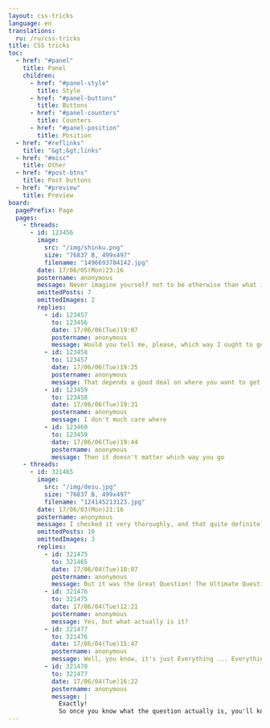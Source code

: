 ```yaml
---
layout: css-tricks
language: en
translations:
  ru: /ru/css-tricks
title: CSS tricks
toc: 
  - href: "#panel"
    title: Panel
    children:
      - href: "#panel-style"
        title: Style
      - href: "#panel-buttons"
        title: Buttons
      - href: "#panel-counters"
        title: Counters
      - href: "#panel-position"
        title: Position
  - href: "#reflinks"
    title: "&gt;&gt;links"
  - href: "#misc"
    title: Other
  - href: "#post-btns"
    title: Post buttons
  - href: "#preview"
    title: Preview
board:
  pagePrefix: Page
  pages:
    - threads:
      - id: 123456
        image:
          src: "/img/shinku.png"
          size: "76837 B, 499x497"
          filename: "1496693784142.jpg"
        date: 17/06/05(Mon)23:16
        postername: anonymous
        message: Never imagine yourself not to be otherwise than what it might appear to others that what you were or might have been was not otherwise than what you had been would have appeared to them to be otherwise.
        omittedPosts: 7
        omittedImages: 2
        replies:
          - id: 123457
            to: 123456
            date: 17/06/06(Tue)19:07
            postername: anonymous
            message: Would you tell me, please, which way I ought to go from here?
          - id: 123458
            to: 123457
            date: 17/06/06(Tue)19:25
            postername: anonymous
            message: That depends a good deal on where you want to get to.
          - id: 123459
            to: 123458
            date: 17/06/06(Tue)19:31
            postername: anonymous
            message: I don't much care where
          - id: 123460
            to: 123459
            date: 17/06/06(Tue)19:44
            postername: anonymous
            message: Then it doesn't matter which way you go
    - threads:
      - id: 321465
        image:
          src: "/img/desu.jpg"
          size: "76837 B, 499x497"
          filename: "124145213123.jpg"
        date: 17/06/03(Mon)21:16
        postername: anonymous
        message: I checked it very thoroughly, and that quite definitely is the answer. I think the problem, to be quite honest with you, is that you've never actually known what the question is.
        omittedPosts: 10
        omittedImages: 3
        replies:
          - id: 321475
            to: 321465
            date: 17/06/04(Tue)10:07
            postername: anonymous
            message: But it was the Great Question! The Ultimate Question of Life, the Universe and Everything.
          - id: 321476
            to: 321475
            date: 17/06/04(Tue)12:21
            postername: anonymous
            message: Yes, but what actually is it?
          - id: 321477
            to: 321476
            date: 17/06/04(Tue)15:47
            postername: anonymous
            message: Well, you know, it's just Everything ... Everything ....
          - id: 321478
            to: 321477
            date: 17/06/04(Tue)16:22
            postername: anonymous
            message: |
              Exactly!
              So once you know what the question actually is, you'll know what the answer means.
---
```


